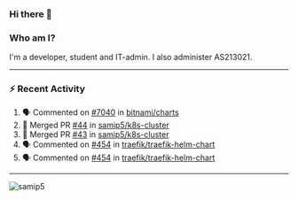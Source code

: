 ### Hi there 👋

### Who am I?
I'm a developer, student and IT-admin. I also administer AS213021.

---
### :zap: Recent Activity
<!--START_SECTION:activity-->
1. 🗣 Commented on [#7040](https://github.com/bitnami/charts/issues/7040) in [bitnami/charts](https://github.com/bitnami/charts)
2. 🎉 Merged PR [#44](https://github.com/samip5/k8s-cluster/pull/44) in [samip5/k8s-cluster](https://github.com/samip5/k8s-cluster)
3. 🎉 Merged PR [#43](https://github.com/samip5/k8s-cluster/pull/43) in [samip5/k8s-cluster](https://github.com/samip5/k8s-cluster)
4. 🗣 Commented on [#454](https://github.com/traefik/traefik-helm-chart/issues/454) in [traefik/traefik-helm-chart](https://github.com/traefik/traefik-helm-chart)
5. 🗣 Commented on [#454](https://github.com/traefik/traefik-helm-chart/issues/454) in [traefik/traefik-helm-chart](https://github.com/traefik/traefik-helm-chart)
<!--END_SECTION:activity-->
---

<img align="center" src="https://github-readme-stats.vercel.app/api?username=samip5&show_icons=true" alt="samip5" />
